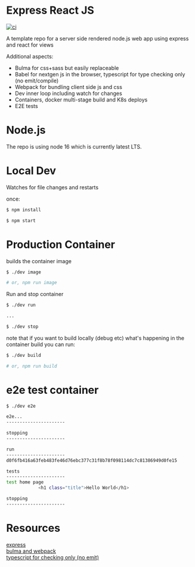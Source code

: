 # Express React JS

[![ci](https://github.com/encentric/express-react-js/actions/workflows/ci.yaml/badge.svg)](https://github.com/encentric/express-react-js/actions/workflows/ci.yaml)

A template repo for a server side rendered node.js web app using express and react for views

Additional aspects:
  - Bulma for css+sass but easily replaceable 
  - Babel for nextgen js in the browser, typescript for type checking only (no emit/compile) 
  - Webpack for bundling client side js and css
  - Dev inner loop including watch for changes
  - Containers, docker multi-stage build and K8s deploys
  - E2E tests  

# Node.js

The repo is using node 16 which is currently latest LTS.  

# Local Dev

Watches for file changes and restarts

once:
```bash
$ npm install
```

```bash
$ npm start
```

# Production Container

builds the container image

```bash
$ ./dev image

# or, npm run image
```

Run and stop container
```bash
$ ./dev run

...

$ ./dev stop
```

note that if you want to build locally (debug etc) what's happening in the container build you can run:

```bash
$ ./dev build

# or, npm run build
```

# e2e test container

```bash
$ ./dev e2e

e2e...
----------------------

stopping
----------------------

run
----------------------
d0f6fb416a63feb483fe46d76ebc377c31f8b78f098114dc7c81386949d0fe15

tests
----------------------
test home page
            <h1 class="title">Hello World</h1>

stopping
----------------------
```

 # Resources

[express](https://expressjs.com/)  
[bulma and webpack](https://bulma.io/documentation/customize/with-webpack/)   
[typescript for checking only (no emit)](https://www.sitepen.com/blog/progressively-adopting-typescript-in-an-application)  

